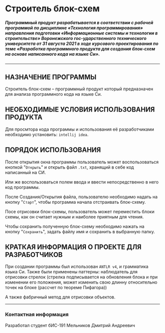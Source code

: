 # Строитель блок-схем
##### Программный продукт разрабатывается в соответствии с рабочей программой по дисциплине «Технология программирования» направления подготовки «Информационные системы и технологии в строительстве» Воронежского гос-ударственного технического университета от 31 августа 2021 в ходе курсового проектирования по теме «Разработка программного продукта для создания блок-схем на основе написанного кода на языке Си».
-------------------------
## НАЗНАЧЕНИЕ ПРОГРАММЫ
Строитель блок-схем – программный продукт который предназначен для анализа программного кода на языке Си.
## НЕОБХОДИМЫЕ УСЛОВИЯ ИСПОЛЬЗОВАНИЯ ПРОДУКТА
Для просмтора кода программы и использования её разработчиками необходимо установить: `intellij idea`.

## ПОРЯДОК ИСПОЛЬЗОВАНИЯ
После открытия окна программы пользователь может воспользоваться кнопкой "`Открыть`" и открыть файл `.txt`, хранящий в себе код написанный на СИ.

Или же воспользоваться полем ввода и ввести непосредственно в него код программы.

После Создания/Открытия файла, пользователю необходимо надать на кнопку "`Старт`", чтобы программа начала отстраивать блок-схему.

Посе отрисовки блок-схемы, пользователь может переместить блоки схемы, как он считает нужным и наиболее приятным для чтения.

Чтобы сохранить полученную блок-схему необходимо нажать на кнопку "`Сохранить`", задать файлу имя и сохранить в выбранную папку.

## КРАТКАЯ ИНФОРМАЦИЯ О ПРОЕКТЕ ДЛЯ РАЗРАБОТЧИКОВ

При создании программы был использован `ANTLR v4`, и грамматика языка Си.
Также были применены паттерны: наблюдатель для отрисовки стрелок (стрелка подписывается на обновления блока и при изменении его положения, может изменить свою длинну относительно точек на блоке (рассчет по теореме Пифагора))

А также фабричный метод для отрисовки объектов.

-------------------------
### Контактная информация
Разработал студент бИС-191 Мельников Дмитрий Андреевич
